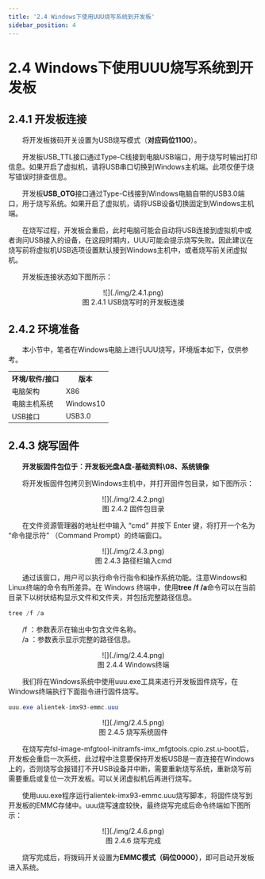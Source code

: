 ```yaml
---
title: '2.4 Windows下使用UUU烧写系统到开发板'
sidebar_position: 4
---
```


# 2.4 Windows下使用UUU烧写系统到开发板

## 2.4.1 开发板连接

&emsp;&emsp;将开发板拨码开关设置为USB烧写模式（**对应码位1100**）。

&emsp;&emsp;开发板USB_TTL接口通过Type-C线接到电脑USB端口，用于烧写时输出打印信息。如果开启了虚拟机，请将USB串口切换到Windows主机端。此项仅便于烧写错误时排查信息。

&emsp;&emsp;开发板**USB_OTG**接口通过Type-C线接到Windows电脑自带的USB3.0端口，用于烧写系统。如果开启了虚拟机，请将USB设备切换固定到Windows主机端。

&emsp;&emsp;在烧写过程，开发板会重启，此时电脑可能会自动将USB连接到虚拟机中或者询问USB接入的设备，在这段时期内，UUU可能会提示烧写失败。因此建议在烧写前将虚拟机USB选项设置默认接到Windows主机中，或者烧写前关闭虚拟机。

&emsp;&emsp;开发板连接状态如下图所示：

<center>
![](./img/2.4.1.png)<br />
图 2.4.1 USB烧写时的开发板连接
</center>

## 2.4.2 环境准备


&emsp;&emsp;本小节中，笔者在Windows电脑上进行UUU烧写，环境版本如下，仅供参考。

<div class="imx6u_center-table-div">
<table class="imx6u_center-table">
  <tr>
    <th>环境/软件/接口</th>
    <th>版本</th>
  </tr>
  <tr>
    <td>电脑架构</td>
    <td>X86</td>
  </tr>
  <tr>
    <td>电脑主机系统</td>
    <td>Windows10</td>
  </tr>
  <tr>
    <td>USB接口</td>
    <td>USB3.0</td>
  </tr>
</table>
</div>


## 2.4.3 烧写固件

&emsp;&emsp;**开发板固件包位于：开发板光盘A盘-基础资料\08、系统镜像**

&emsp;&emsp;将开发板固件包拷贝到Windows主机中，并打开固件包目录，如下图所示：


<center>
![](./img/2.4.2.png)<br />
图 2.4.2 固件包目录
</center>

&emsp;&emsp;在文件资源管理器的地址栏中输入 “cmd” 并按下 Enter 键，将打开一个名为 “命令提示符” （Command Prompt）的终端窗口。

<center>
![](./img/2.4.3.png)<br />
图 2.4.3 路径栏输入cmd
</center>

&emsp;&emsp;通过该窗口，用户可以执行命令行指令和操作系统功能。注意Windows和Linux终端的命令有所差异。在 Windows 终端中，使用**tree /f /a**命令可以在当前目录下以树状结构显示文件和文件夹，并包括完整路径信息。

```c#
tree /f /a
```

&emsp;&emsp;/f ：参数表示在输出中包含文件名称。<br />
&emsp;&emsp;/a ：参数表示显示完整的路径信息。<br />

<center>
![](./img/2.4.4.png)<br />
图 2.4.4 Windows终端
</center>


&emsp;&emsp;我们将在Windows系统中使用uuu.exe工具来进行开发板固件烧写，在Windows终端执行下面指令进行固件烧写。

```c#
uuu.exe alientek-imx93-emmc.uuu
```

<center>
![](./img/2.4.5.png)<br />
图 2.4.5 烧写系统固件
</center>

&emsp;&emsp;在烧写完fsl-image-mfgtool-initramfs-imx_mfgtools.cpio.zst.u-boot后，开发板会重启一次系统，此过程中注意要保持开发板USB是一直连接在Windows上的，否则烧写会报错打不开USB设备并中断，需要重新烧写系统，重新烧写前需要重启或复位一次开发板。可以关闭虚拟机后再进行烧写。

&emsp;&emsp;使用uuu.exe程序运行alientek-imx93-emmc.uuu烧写脚本，将固件烧写到开发板的EMMC存储中。uuu烧写速度较快，最终烧写完成后命令终端如下图所示：

<center>
![](./img/2.4.6.png)<br />
图 2.4.6 烧写完成
</center>

&emsp;&emsp;烧写完成后，将拨码开关设置为**EMMC模式（码位0000）**，即可启动开发板进入系统。







